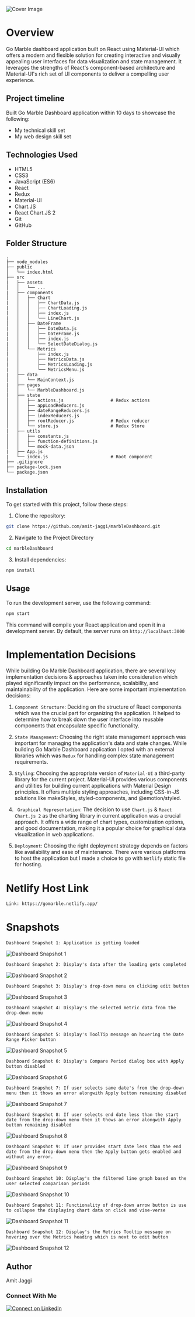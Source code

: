 ![Cover Image](./src/assets/Dashboard%20Panel.png "Cover Image")

# Overview

Go Marble dashboard application built on React using Material-UI which offers a modern and flexible solution for creating interactive and visually appealing user interfaces for data visualization and state management. It leverages the strengths of React's component-based architecture and Material-UI's rich set of UI components to deliver a compelling user experience.

## Project timeline

Built Go Marble Dashboard application within 10 days to showcase the following:

* My technical skill set
* My web design skill set

## Technologies Used

* HTML5
* CSS3
* JavaScript (ES6)
* React
* Redux
* Material-UI
* Chart.JS
* React Chart.JS 2
* Git
* GitHub

## Folder Structure

```
.
├── node_modules
├── public
│   └── index.html
├── src
|   ├── assets
│   │   └── ...
|   ├── components
│   │   ├── Chart
|   │   │   ├── ChartData.js
|   │   │   ├── ChartLoading.js
|   │   │   ├── index.js
|   │   │   └── LineChart.js
│   │   ├── DateFrame
|   │   │   ├── DateData.js
|   │   │   ├── DateFrame.js
|   │   │   ├── index.js
|   │   │   └── SelectDateDialog.js
│   │   └── Metrics
|   │       ├── index.js
|   │       ├── MetricsData.js
|   │       ├── MetricsLoading.js
|   │       └── MetricsMenu.js
|   ├── data
│   │   └── MainContext.js
|   ├── pages
│   │   └── MarbleDashboard.js
|   ├── state
│   │   ├── actions.js                  # Redux actions
│   │   ├── appLoadReducers.js
│   │   ├── dateRangeReducers.js
│   │   ├── indexReducers.js
│   │   ├── rootReducer.js              # Redux reducer
│   │   └── store.js                    # Redux Store
|   ├── utils
│   │   ├── constants.js
│   │   ├── function-definitions.js
│   │   └── mock-data.json
|   ├── App.js
|   └── index.js                        # Root component
├── .gitignore
├── package-lock.json
└── package.json

```

## Installation

To get started with this project, follow these steps:

1. Clone the repository: 
```bash
git clone https://github.com/amit-jaggi/marbleDashboard.git
```

2. Navigate to the Project Directory
```bash
cd marbleDashboard
```
3. Install dependencies:
```bash
npm install
```

## Usage

To run the development server, use the following command:

```bash
npm start
```
This command will compile your React application and open it in a development server. By default, the server runs on ```http://localhost:3000```

# Implementation Decisions

While building Go Marble Dashboard application, there are several key implementation decisions & approaches taken into consideration which played significantly impact on the performance, scalability, and maintainability of the application. Here are some important implementation decisions:

1. ```Component Structure```: Deciding on the structure of React components which was the crucial part for organizing the application. It helped to determine how to break down the user interface into reusable components that encapsulate specific functionality.

2. ```State Management```: Choosing the right state management approach was important for managing the application's data and state changes. While building Go Marble Dashboard application I opted with an external libraries which was ```Redux``` for handling complex state management requirements.

3. ```Styling```: Choosing the appropriate version of ```Material-UI``` a third-party library for the current project. Material-UI provides various components and utilities for building current applications with Material Design principles. It offers multiple styling approaches, including CSS-in-JS solutions like makeStyles, styled-components, and @emotion/styled.

4. ``` Graphical Representation```: The decision to use ```Chart.js``` & ```React Chart.js 2``` as the charting library in current application was a crucial approach. It offers a wide range of chart types, customization options, and good documentation, making it a popular choice for graphical data visualization in web applications.

5. ```Deployment```: Choosing the right deployment strategy depends on factors like availability and ease of maintenance. There were various platforms to host the application but I made a choice to go with ```Netlify``` static file for hosting. 

# Netlify Host Link

```bash
Link: https://gomarble.netlify.app/
```

# Snapshots

```
Dashboard Snapshot 1: Application is getting loaded
```
![Dashboard Snapshot 1](./src/assets/UI-1.PNG)


```
Dashboard Snapshot 2: Display's data after the loading gets completed
```
![Dashboard Snapshot 2](./src/assets/UI-2.PNG)

```
Dashboard Snapshot 3: Display's drop-down menu on clicking edit button  
```
![Dashboard Snapshot 3](./src/assets/UI-3.PNG)

```
Dashboard Snapshot 4: Display's the selected metric data from the drop-down menu
```
![Dashboard Snapshot 4](./src/assets/UI-4.PNG)

```
Dashboard Snapshot 5: Display's ToolTip message on hovering the Date Range Picker button
```
![Dashboard Snapshot 5](./src/assets/UI-5.PNG)

```
Dashboard Snapshot 6: Display's Compare Period dialog box with Apply button disabled
```
![Dashboard Snapshot 6](./src/assets/UI-6.PNG)

```
Dashboard Snapshot 7: If user selects same date's from the drop-down menu then it thows an error alongwith Apply button remaining disabled
```
![Dashboard Snapshot 7](./src/assets/UI-7.PNG)

```
Dashboard Snapshot 8: If user selects end date less than the start date from the drop-down menu then it thows an error alongwith Apply button remaining disabled
```
![Dashboard Snapshot 8](./src/assets/UI-8.PNG)

```
Dashboard Snapshot 9: If user provides start date less than the end date from the drop-down menu then the Apply button gets enabled and without any error.
```
![Dashboard Snapshot 9](./src/assets/UI-9.PNG)

```
Dashboard Snapshot 10: Display's the filtered line graph based on the user selected comparison periods
```
![Dashboard Snapshot 10](./src/assets/UI-10.PNG)

```
Dashboard Snapshot 11: Functionality of drop-down arrow button is use to collapse the displaying chart data on click and vise-verse
```
![Dashboard Snapshot 11](./src/assets/UI-11.PNG)

```
Dashboard Snapshot 12: Display's the Metrics Tooltip message on hovering over the Metrics heading which is next to edit button
```
![Dashboard Snapshot 12](./src/assets/UI-12.PNG)

## Author

Amit Jaggi
### Connect With Me
[![Connect on LinkedIn](https://img.shields.io/badge/-Amit_Jaggi-blue?style=flat&logo=Linkedin&logoColor=white&link=https://www.linkedin.com/in/amit-jaggi-175781134/)](https://www.linkedin.com/in/amit-jaggi-175781134/)